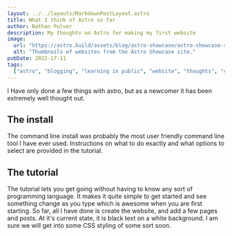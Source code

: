 ```yaml
---
layout: ../../layouts/MarkdownPostLayout.astro
title: What I think of Astro so far
author: Nathan Pulver
description: My thoughts on Astro for making my first website
image:
  url: "https://astro.build/assets/blog/astro-showcase/astro-showcase-screenshot.jpg"
  alt: "Thumbnails of websites from the Astro Showcase site."
pubDate: 2022-17-11
tags:
  ["astro", "blogging", "learning in public", "website", "thoughts", "coding"]
---
```


I Have only done a few things with astro, but as a newcomer it has been
extremely well thought out.

## The install

The command line install was probably the most user friendly command line tool I
have ever used. Instructions on what to do exactly and what options to select
are provided in the tutorial.

## The tutorial

The tutorial lets you get going without having to know any sort of programming
language. It makes it quite simple to get started and see something change as
you type which is awesome when you are first starting. So far, all I have done
is create the website, and add a few pages and posts. At it's current state, it
is black text on a white background. I am sure we will get into some CSS styling
of some sort soon.
